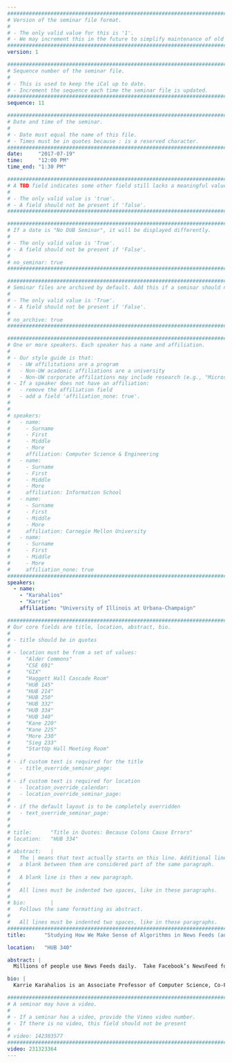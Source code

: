 ```yaml
---
################################################################################
# Version of the seminar file format.
#
# - The only valid value for this is '1'.
# - We may increment this in the future to simplify maintenance of old seminars.
################################################################################
version: 1

################################################################################
# Sequence number of the seminar file.
#
# - This is used to keep the iCal up to date.
# - Increment the sequence each time the seminar file is updated.
################################################################################
sequence: 11

################################################################################
# Date and time of the seminar.
#
# - Date must equal the name of this file.
# - Times must be in quotes because : is a reserved character.
################################################################################
date:     "2017-07-19"
time:     "12:00 PM"
time_end: "1:30 PM"

################################################################################
# A TBD field indicates some other field still lacks a meaningful value.
#
# - The only valid value is 'true'.
# - A field should not be present if 'false'.
################################################################################

################################################################################
# If a date is "No DUB Seminar", it will be displayed differently.
#
# - The only valid value is 'True'.
# - A field should not be present if 'False'.
#
# no_seminar: true
################################################################################

################################################################################
# Seminar files are archived by default. Add this if a seminar should not be.
#
# - The only valid value is 'True'.
# - A field should not be present if 'False'.
#
# no_archive: true
################################################################################

################################################################################
# One or more speakers. Each speaker has a name and affiliation.
#
# - Our style guide is that:
#   - UW affilitations are a program
#   - Non-UW academic affiliations are a university
#   - Non-UW corporate affiliations may include research (e.g., "Microsoft Research")
# - If a speaker does not have an affiliation:
#   - remove the affiliation field
#   - add a field 'affiliation_none: true'.
#
#
# speakers:
#   - name: 
#     - Surname
#     - First
#     - Middle
#     - More
#     affiliation: Computer Science & Engineering 
#   - name: 
#     - Surname
#     - First
#     - Middle
#     - More
#     affiliation: Information School 
#   - name: 
#     - Surname
#     - First
#     - Middle
#     - More
#     affiliation: Carnegie Mellon University 
#   - name:
#     - Surname
#     - First
#     - Middle
#     - More
#     affiliation_none: true
################################################################################
speakers:
  - name:
    - "Karahalios"
    - "Karrie"
    affiliation: "University of Illinois at Urbana-Champaign"

################################################################################
# Our core fields are title, location, abstract, bio.
#
# - title should be in quotes
#
# - location must be from a set of values:
#     "Alder Commons"
#     "CSE 691"
#     "GIX"
#     "Haggett Hall Cascade Room"
#     "HUB 145"
#     "HUB 214"
#     "HUB 250"
#     "HUB 332"
#     "HUB 334"
#     "HUB 340"
#     "Kane 220"
#     "Kane 225"
#     "More 230"
#     "Sieg 233"
#     "StartUp Hall Meeting Room"
#
# - if custom text is required for the title
#   - title_override_seminar_page:
#
# - if custom text is required for location
#   - location_override_calendar:
#   - location_override_seminar_page:
#
# - if the default layout is to be completely overridden
#   - text_override_seminar_page:
#
#
# title:      "Title in Quotes: Because Colons Cause Errors"
# location:   "HUB 334"
#
# abstract:   |
#   The | means that text actually starts on this line. Additional lines without
#   a blank between them are considered part of the same paragraph.
#
#   A blank line is then a new paragraph.
#
#   All lines must be indented two spaces, like in these paragraphs.
#
# bio:        |
#   Follows the same formatting as abstract.
#
#   All lines must be indented two spaces, like in these paragraphs.
################################################################################
title:      "Studying How We Make Sense of Algorithms in News Feeds (and the Challenges Faced when Conducting such Studies)"

location:   "HUB 340"

abstract: |
  Millions of people use News Feeds daily.  Take Facebook’s NewsFeed for example.  This list of updating stories that appears front and center on Facebook home pages displays a curated or filtered list of stories selected from a pool of all stories written by one’s network of friends. How does the News Feed “algorithm” choose which stories to include in News Feed?  Such algorithms are buried not only outside of human perception, but behind walls of intellectual property. How does one begin to make sense of them?!  While occasionally mentioned in blog posts, the News Feed algorithm is a black box —  most often discussed when it’s perceived as “broken” or “illegally” fixed. Some people know their feed is curated; some don’t. People may have theories about how algorithms filter their feeds, but proving such theories is difficult. In this talk I discuss algorithm awareness of feeds through a series of social media narrative visualizations, viewers reactions to their feed, and folk theories created by users to make sense of their feed. This leads to a discussion of how to use design as a signal for algorithmic process, and the social and legal challenges in doing this work.

bio: |
  Karrie Karahalios is an Associate Professor of Computer Science, Co-Founder of the Center for People and Infrastructures at the University of Illinois at Urbana-Champaign. And she is a Senior Research Scientist at Adobe. Karahalios completed an S.B. in Electrical Engineering, an M.Eng. in Electrical Engineering and Computer Science, and an S.M. and Ph.D in Media Arts and Sciences at MIT. Her work focuses on the interaction between people and the social cues they perceive in networked electronic spaces. She is particularly interested in the design/analysis of social media systems, communication dynamics, and assistive technologies for communication in non-lab environments. She received the Alfred P. Sloan Research Fellowship, the Faculty Early-Career Development Award from the US National Science Foundation (NSF CAREER), and Microsoft’s A. Richard Newton Breakthrough Research Award in the area of human-centered computing. In addition, she is five-time winner of the ACM Best Paper award for her work on social media.

################################################################################
# A seminar may have a video.
#
# - If a seminar has a video, provide the Vimeo video number.
# - If there is no video, this field should not be present
#
# video: 142303577
################################################################################
video: 231323364
---
```

